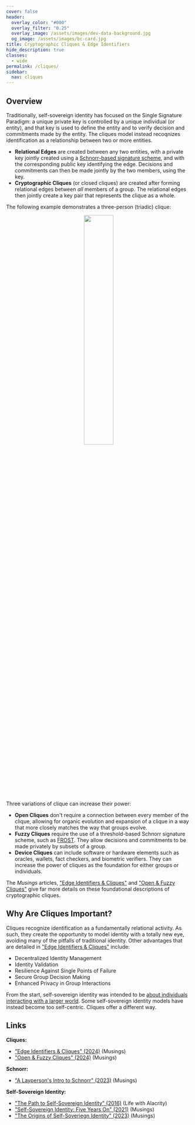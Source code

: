 ```yaml
---
cover: false
header:
  overlay_color: "#000"
  overlay_filter: "0.25"
  overlay_image: /assets/images/dev-data-background.jpg
  og_image: /assets/images/bc-card.jpg
title: Cryptographic Cliques & Edge Identifiers
hide_description: true
classes:
  - wide
permalink: /cliques/
sidebar:
  nav: cliques
---
```


## Overview

Traditionally, self-sovereign identity has focused on the Single Signature Paradigm: a unique private key is controlled by a unique individual (or entity), and that key is used to define the entity and to verify decision and commitments made by the entity. The cliques model instead recoqnizes identification as a relationship between two or more entities.

* **Relational Edges** are created between any two entities, with a private key jointly created using a [Schnorr-based signature scheme](https://www.blockchaincommons.com/musings/Schnorr-Intro/), and with the corresponding public key identifying the edge. Decisions and commitments can then be made jointly by the two members, using the key.
* **Cryptographic Cliques** (or closed cliques) are created after forming relational edges between *all* members of a group. The relational edges then jointly create a key pair that represents the clique as a whole.

The following example demonstrates a three-person (triadic) clique:

<center>
  <img src="https://www.blockchaincommons.com/images/cliques/cliques-3.png" width="40%" height="40%">
</center>
<br>

Three variations of clique can increase their power:

* **Open Cliques** don't require a connection between every member of the clique, allowing for organic evolution and expansion of a clique in a way that more closely matches the way that groups evolve.
* **Fuzzy Cliques** require the use of a threshold-based Schnorr signature scheme, such as [FROST](/frost/). They allow decisions and commitments to be made privately by subsets of a group.
* **Device Cliques** can include software or hardware elements such as oracles, wallets, fact checkers, and biometric verifiers. They can increase the power of cliques as the foundation for either groups or individuals.
 
The _Musings_ articles, ["Edge Identifiers & Cliques"](https://www.blockchaincommons.com/musings/musings-cliques-1/) and ["Open & Fuzzy Cliques"](https://www.blockchaincommons.com/musings/musings-cliques-2/) give far more details on these foundational descriptions of cryptographic cliques.

## Why Are Cliques Important?

Cliques recognize identification as a fundamentally relational activity. As such, they create the opportunity to model identity with a totally new eye, avoiding many of the pitfalls of traditional identity. Other advantages that are detailed in ["Edge Identifiers & Cliques"](https://www.blockchaincommons.com/musings/musings-cliques-1/#conclusion) include:

* Decentralized Identity Management
* Identity Validation
* Resilience Against Single Points of Failure
* Secure Group Decision Making
* Enhanced Privacy in Group Interactions

From the start, self-sovereign identity was intended to be [about individuals interacting with a larger world](https://www.blockchaincommons.com/musings/origins-SSI/). Some self-sovereign identity models have instead become too self-centric. Cliques offer a different way.

## Links

**Cliques:**

* ["Edge Identifiers & Cliques" (2024)](https://www.blockchaincommons.com/musings/musings-cliques-1/) (Musings)
* ["Open & Fuzzy Cliques" (2024)](https://www.blockchaincommons.com/musings/musings-cliques-2/) (Musings)

**Schnorr:**

* ["A Layperson's Intro to Schnorr" (2023)](https://www.blockchaincommons.com/musings/Schnorr-Intro/) (Musings)

**Self-Sovereign Identity:**

* ["The Path to Self-Sovereign Identity" (2016)](https://www.lifewithalacrity.com/article/the-path-to-self-soverereign-identity/) (Life with Alacrity)
* ["Self-Sovereign Identity: Five Years On" (2021)](https://www.blockchaincommons.com/musings/SSI-5-Years-On/) (Musings)
* ["The Origins of Self-Soveriegn Identity" (2023)](https://www.blockchaincommons.com/musings/origins-SSI/) (Musings)
